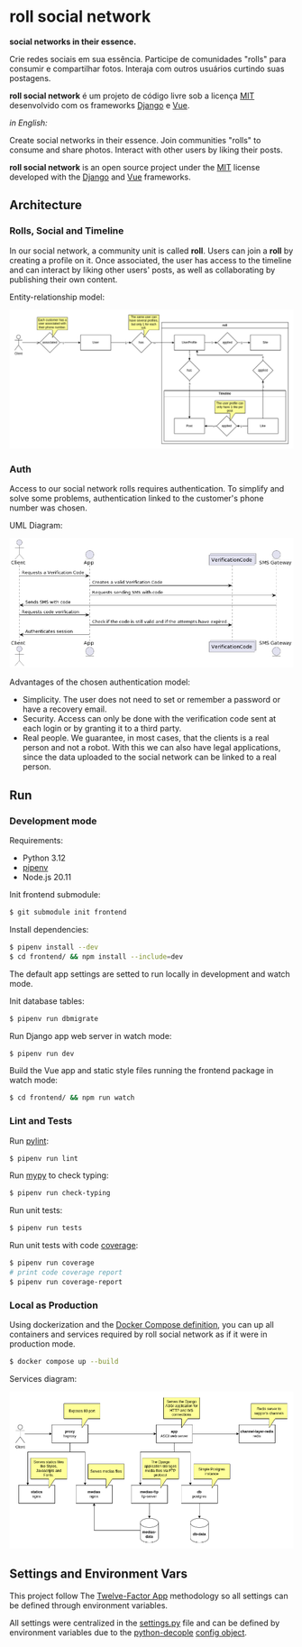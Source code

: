 # roll social network

**social networks in their essence.**

Crie redes sociais em sua essência. Participe de comunidades "rolls" para consumir e compartilhar fotos. Interaja com outros usuários curtindo suas postagens.

**roll social network** é um projeto de código livre sob a licença [MIT](LICENSE) desenvolvido com os frameworks [Django](https://www.djangoproject.com/) e [Vue](https://vuejs.org/).

*in English:*

Create social networks in their essence. Join communities "rolls" to consume and share photos. Interact with other users by liking their posts.

**roll social network** is an open source project under the [MIT](LICENSE) license developed with the [Django](https://www.djangoproject.com/) and [Vue](https://vuejs.org/) frameworks.


## Architecture

### Rolls, Social and Timeline

In our social network, a community unit is called **roll**. Users can join a **roll** by creating a profile on it. Once associated, the user has access to the timeline and can interact by liking other users' posts, as well as collaborating by publishing their own content.

Entity-relationship model:

![ER Model](.readme-imgs/roll-architecture-rolls-social-timeline.drawio.png)

### Auth

Access to our social network rolls requires authentication. To simplify and solve some problems, authentication linked to the customer's phone number was chosen.

UML Diagram:

![UML Diagram](.readme-imgs/roll-auth.png)

Advantages of the chosen authentication model:

- Simplicity. The user does not need to set or remember a password or have a recovery email.
- Security. Access can only be done with the verification code sent at each login or by granting it to a third party.
- Real people. We guarantee, in most cases, that the clients is a real person and not a robot. With this we can also have legal applications, since the data uploaded to the social network can be linked to a real person.



## Run

### Development mode

Requirements:

- Python 3.12
- [pipenv](https://pipenv.pypa.io/en/latest/)
- Node.js 20.11

Init frontend submodule:

```bash
$ git submodule init frontend
```

Install dependencies:

```bash
$ pipenv install --dev
$ cd frontend/ && npm install --include=dev
```

The default app settings are setted to run locally in development and watch mode.

Init database tables:

```bash
$ pipenv run dbmigrate
```

Run Django app web server in watch mode:

```bash
$ pipenv run dev
```

Build the Vue app and static style files running the frontend package in watch mode:

```bash
$ cd frontend/ && npm run watch
```

### Lint and Tests

Run [pylint](https://pylint.readthedocs.io/en/latest/):

```bash
$ pipenv run lint
```

Run [mypy](https://mypy-lang.org/) to check typing:

```bash
$ pipenv run check-typing
```

Run unit tests:

```bash
$ pipenv run tests
```

Run unit tests with code [coverage](https://coverage.readthedocs.io/):

```bash
$ pipenv run coverage
# print code coverage report
$ pipenv run coverage-report
```

### Local as Production

Using dockerization and the [Docker Compose definition](docker-compose.yml), you can up all containers and services required by roll social network as if it were in production mode.

```bash
$ docker compose up --build
```

Services diagram:

![Local as Production services diagram.](.readme-imgs/roll-local-as-production.drawio.png)


## Settings and Environment Vars

This project follow The [Twelve-Factor App](https://12factor.net/) methodology so all settings can be defined through environment variables.

All settings were centralized in the [settings.py](rollsocialnetwork/settings.py) file and can be defined by environment variables due to the [python-decople](https://pypi.org/project/python-decouple/) [config object](https://github.com/HBNetwork/python-decouple?tab=readme-ov-file#usage).
